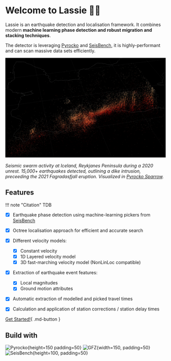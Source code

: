 # Welcome to Lassie 🐕‍🦺

Lassie is an earthquake detection and localisation framework. It combines modern **machine learning phase detection and robust migration and stacking techniques**.

The detector is leveraging [Pyrocko](https://pyrocko.org) and [SeisBench](https://github.com/seisbench/seisbench), it is highly-performant and can scan massive data sets efficiently.

![Reykjanes detections](images/reykjanes-demo.webp)

*Seismic swarm activity at Iceland, Reykjanes Peninsula during a 2020 unrest. 15,000+ earthquakes detected, outlining a dike intrusion, preceeding the 2021 Fagradasfjall eruption. Visualized in [Pyrocko Sparrow](https://pyrocko.org).*

## Features

!!! note "Citation"
    TDB

* [x] Earthquake phase detection using machine-learning pickers from [SeisBench](https://github.com/seisbench/seisbench)
* [x] Octree localisation approach for efficient and accurate search
* [x] Different velocity models:
    * [x] Constant velocity
    * [x] 1D Layered velocity model
    * [x] 3D fast-marching velocity model (NonLinLoc compatible)
* [x] Extraction of earthquake event features:
    * [x] Local magnitudes
    * [x] Ground motion attributes
* [x] Automatic extraction of modelled and picked travel times
* [x] Calculation and application of station corrections / station delay times




[Get Started!](getting_started.md){ .md-button }

## Build with

![Pyrocko](https://pyrocko.org/docs/current/_images/pyrocko_shadow.png){height=150 padding=50}
![GFZ](https://www.gfz-potsdam.de/fileadmin/gfz/GFZ.svg){width=150, padding=50}
![SeisBench](https://seisbench.readthedocs.io/en/stable/_images/seisbench_logo_subtitle_outlined.svg){height=100, padding=50}
